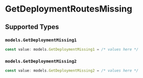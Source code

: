 # GetDeploymentRoutesMissing


## Supported Types

### `models.GetDeploymentMissing1`

```typescript
const value: models.GetDeploymentMissing1 = /* values here */
```

### `models.GetDeploymentMissing2`

```typescript
const value: models.GetDeploymentMissing2 = /* values here */
```

